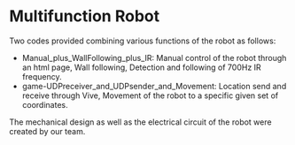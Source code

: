 # Multifunction Robot
Two codes provided combining various functions of the robot as follows:
- Manual_plus_WallFollowing_plus_IR: Manual control of the robot through an html page, Wall following, Detection and following of 700Hz IR frequency.
- game-UDPreceiver_and_UDPsender_and_Movement: Location send and receive through Vive, Movement of the robot to a specific given set of coordinates.

The mechanical design as well as the electrical circuit of the robot were created by our team. 
